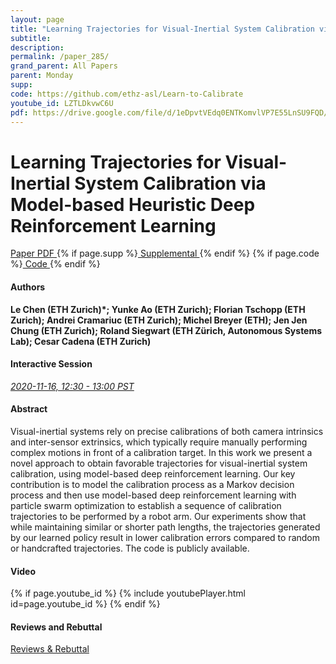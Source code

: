 ```yaml
---
layout: page
title: "Learning Trajectories for Visual-Inertial System Calibration via Model-based Heuristic Deep Reinforcement Learning"
subtitle: 
description:
permalink: /paper_285/
grand_parent: All Papers
parent: Monday
supp: 
code: https://github.com/ethz-asl/Learn-to-Calibrate
youtube_id: LZTLDkvwC6U
pdf: https://drive.google.com/file/d/1eDpvtVEdq0ENTKomvlVP7E55LnSU9FQD/view
---
```


# Learning Trajectories for Visual-Inertial System Calibration via Model-based Heuristic Deep Reinforcement Learning

<a href="https://drive.google.com/file/d/1eDpvtVEdq0ENTKomvlVP7E55LnSU9FQD/view" target="_blank" rel="noopener noreferrer" class="btn btn-blue"><i class="fa fa-file-text-o" aria-hidden="true"></i> Paper PDF </a> {% if page.supp %}<a href="" target="_blank" rel="noopener noreferrer" class="btn btn-green"><i class="fa fa-file-text-o" aria-hidden="true"></i> Supplemental </a>{% endif %} {% if page.code %}<a href="https://github.com/ethz-asl/Learn-to-Calibrate" target="_blank" rel="noopener noreferrer" class="btn"><i class="fa fa-github" aria-hidden="true"></i> Code </a>{% endif %} 

#### Authors
**Le Chen (ETH Zurich)*; Yunke Ao (ETH Zurich); Florian Tschopp (ETH Zurich); Andrei Cramariuc (ETH Zurich); Michel Breyer (ETH); Jen Jen Chung (ETH Zurich); Roland Siegwart (ETH Zürich, Autonomous Systems Lab); Cesar Cadena (ETH Zurich)**

#### Interactive Session
<a href="https://pheedloop.com/corl2020/virtual/?page=sessions&section=SES9KV8I0Q0L4ZTCW" target="_blank" rel="noopener noreferrer"><em>2020-11-16, 12:30 - 13:00 PST </em></a>

#### Abstract
Visual-inertial systems rely on precise calibrations of both camera intrinsics and inter-sensor extrinsics, which typically require manually performing complex motions in front of a calibration target. In this work we present a novel approach to obtain favorable trajectories for visual-inertial system calibration, using model-based deep reinforcement learning. Our key contribution is to model the calibration process as a Markov decision process and then use model-based deep reinforcement learning with particle swarm optimization to establish a sequence of calibration trajectories to be performed by a robot arm. Our experiments show that while maintaining similar or shorter path lengths, the trajectories generated by our learned policy result in lower calibration errors compared to random or handcrafted trajectories. The code is publicly available.

#### Video
{% if page.youtube_id %}
{% include youtubePlayer.html id=page.youtube_id %}
{% endif %}

#### Reviews and Rebuttal
<a href="https://drive.google.com/file/d/1E2c5RcjCanbu9CP41w-efx3qyL1Onz8R/view" target="_blank" rel="noopener noreferrer" class="btn btn-purple"><i class="fa fa-pencil-square-o" aria-hidden="true"></i> Reviews & Rebuttal </a>

